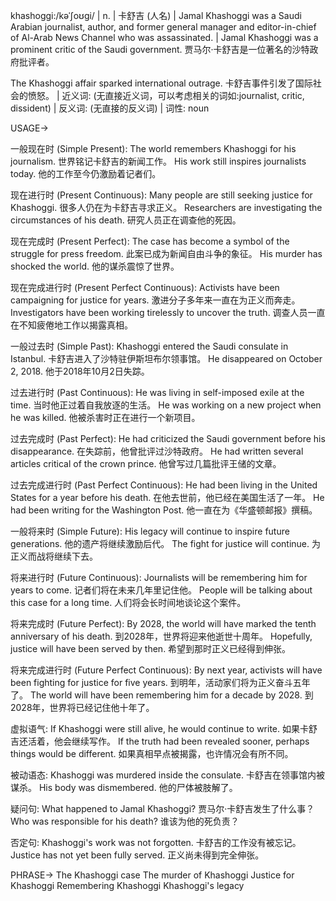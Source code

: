 khashoggi:/kəˈʃoʊɡi/ | n. | 卡舒吉 (人名) | Jamal Khashoggi was a Saudi Arabian journalist, author, and former general manager and editor-in-chief of Al-Arab News Channel who was assassinated. | Jamal Khashoggi was a prominent critic of the Saudi government. 贾马尔·卡舒吉是一位著名的沙特政府批评者。

The Khashoggi affair sparked international outrage. 卡舒吉事件引发了国际社会的愤怒。 | 近义词: (无直接近义词，可以考虑相关的词如:journalist, critic, dissident) | 反义词: (无直接的反义词) | 词性: noun


USAGE->

一般现在时 (Simple Present):
The world remembers Khashoggi for his journalism. 世界铭记卡舒吉的新闻工作。
His work still inspires journalists today.  他的工作至今仍激励着记者们。

现在进行时 (Present Continuous):
Many people are still seeking justice for Khashoggi. 很多人仍在为卡舒吉寻求正义。
Researchers are investigating the circumstances of his death. 研究人员正在调查他的死因。


现在完成时 (Present Perfect):
The case has become a symbol of the struggle for press freedom.  此案已成为新闻自由斗争的象征。
His murder has shocked the world. 他的谋杀震惊了世界。


现在完成进行时 (Present Perfect Continuous):
Activists have been campaigning for justice for years.  激进分子多年来一直在为正义而奔走。
Investigators have been working tirelessly to uncover the truth. 调查人员一直在不知疲倦地工作以揭露真相。


一般过去时 (Simple Past):
Khashoggi entered the Saudi consulate in Istanbul. 卡舒吉进入了沙特驻伊斯坦布尔领事馆。
He disappeared on October 2, 2018. 他于2018年10月2日失踪。

过去进行时 (Past Continuous):
He was living in self-imposed exile at the time. 当时他正过着自我放逐的生活。
He was working on a new project when he was killed.  他被杀害时正在进行一个新项目。


过去完成时 (Past Perfect):
He had criticized the Saudi government before his disappearance. 在失踪前，他曾批评过沙特政府。
He had written several articles critical of the crown prince. 他曾写过几篇批评王储的文章。

过去完成进行时 (Past Perfect Continuous):
He had been living in the United States for a year before his death. 在他去世前，他已经在美国生活了一年。
He had been writing for the Washington Post. 他一直在为《华盛顿邮报》撰稿。


一般将来时 (Simple Future):
His legacy will continue to inspire future generations. 他的遗产将继续激励后代。
The fight for justice will continue.  为正义而战将继续下去。


将来进行时 (Future Continuous):
Journalists will be remembering him for years to come.  记者们将在未来几年里记住他。
People will be talking about this case for a long time. 人们将会长时间地谈论这个案件。


将来完成时 (Future Perfect):
By 2028, the world will have marked the tenth anniversary of his death. 到2028年，世界将迎来他逝世十周年。
Hopefully, justice will have been served by then. 希望到那时正义已经得到伸张。


将来完成进行时 (Future Perfect Continuous):
By next year, activists will have been fighting for justice for five years. 到明年，活动家们将为正义奋斗五年了。
The world will have been remembering him for a decade by 2028. 到2028年，世界将已经记住他十年了。


虚拟语气:
If Khashoggi were still alive, he would continue to write. 如果卡舒吉还活着，他会继续写作。
If the truth had been revealed sooner, perhaps things would be different. 如果真相早点被揭露，也许情况会有所不同。

被动语态:
Khashoggi was murdered inside the consulate. 卡舒吉在领事馆内被谋杀。
His body was dismembered. 他的尸体被肢解了。


疑问句:
What happened to Jamal Khashoggi? 贾马尔·卡舒吉发生了什么事？
Who was responsible for his death? 谁该为他的死负责？


否定句:
Khashoggi's work was not forgotten. 卡舒吉的工作没有被忘记。
Justice has not yet been fully served. 正义尚未得到完全伸张。


PHRASE->
The Khashoggi case
The murder of Khashoggi
Justice for Khashoggi
Remembering Khashoggi
Khashoggi's legacy
